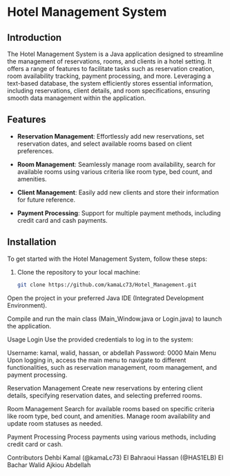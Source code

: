 # Hotel Management System

## Introduction

The Hotel Management System is a Java application designed to streamline the management of reservations, rooms, and clients in a hotel setting. It offers a range of features to facilitate tasks such as reservation creation, room availability tracking, payment processing, and more. Leveraging a text-based database, the system efficiently stores essential information, including reservations, client details, and room specifications, ensuring smooth data management within the application.

## Features

- **Reservation Management**: Effortlessly add new reservations, set reservation dates, and select available rooms based on client preferences.
  
- **Room Management**: Seamlessly manage room availability, search for available rooms using various criteria like room type, bed count, and amenities.
  
- **Client Management**: Easily add new clients and store their information for future reference.
  
- **Payment Processing**: Support for multiple payment methods, including credit card and cash payments.

## Installation

To get started with the Hotel Management System, follow these steps:

1. Clone the repository to your local machine:
   ```bash
   git clone https://github.com/kamaLc73/Hotel_Management.git
Open the project in your preferred Java IDE (Integrated Development Environment).

Compile and run the main class (Main_Window.java or Login.java) to launch the application.

Usage
Login
Use the provided credentials to log in to the system:

Username: kamal, walid, hassan, or abdellah
Password: 0000
Main Menu
Upon logging in, access the main menu to navigate to different functionalities, such as reservation management, room management, and payment processing.

Reservation Management
Create new reservations by entering client details, specifying reservation dates, and selecting preferred rooms.

Room Management
Search for available rooms based on specific criteria like room type, bed count, and amenities. Manage room availability and update room statuses as needed.

Payment Processing
Process payments using various methods, including credit card or cash.

Contributors
Dehbi Kamal (@kamaLc73)
El Bahraoui Hassan (@HAS1ELB)
El Bachar Walid
Ajkiou Abdellah
